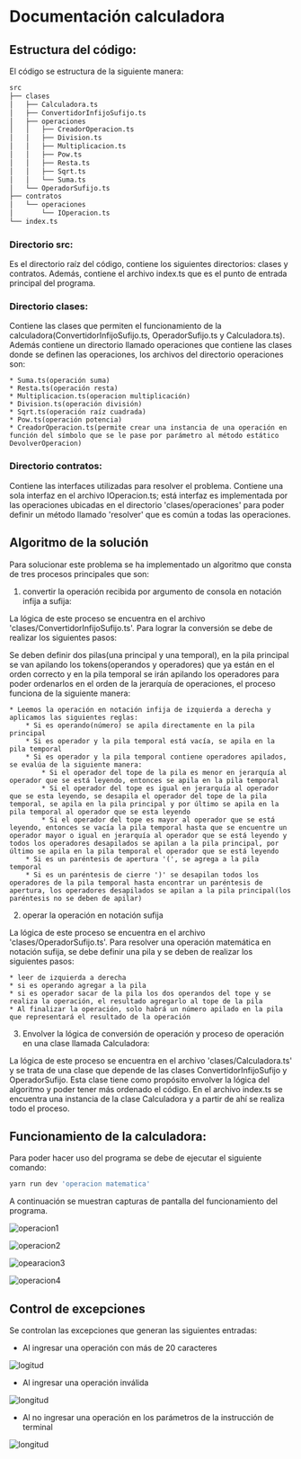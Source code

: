 # Documentación calculadora

## Estructura del código:
El código se estructura de la siguiente manera:
~~~bash
src
├── clases
│   ├── Calculadora.ts
│   ├── ConvertidorInfijoSufijo.ts
│   ├── operaciones
│   │   ├── CreadorOperacion.ts
│   │   ├── Division.ts
│   │   ├── Multiplicacion.ts
│   │   ├── Pow.ts
│   │   ├── Resta.ts
│   │   ├── Sqrt.ts
│   │   └── Suma.ts
│   └── OperadorSufijo.ts
├── contratos
│   └── operaciones
│       └── IOperacion.ts
└── index.ts
~~~

### Directorio src:
Es el directorio raíz del código, contiene los siguientes directorios: clases y contratos. Además, contiene el archivo index.ts que es el punto de entrada principal del programa.

### Directorio clases:
Contiene las clases que permiten el funcionamiento de la calculadora(ConvertidorInfijoSufijo.ts, OperadorSufijo.ts y Calculadora.ts). Además contiene un directorio llamado operaciones que contiene las clases donde se definen las operaciones, los archivos del directorio operaciones son:

    * Suma.ts(operación suma)
    * Resta.ts(operación resta)
    * Multiplicacion.ts(operacion multiplicación)
    * Division.ts(operación división)
    * Sqrt.ts(operación raíz cuadrada)
    * Pow.ts(operación potencia)
    * CreadorOperacion.ts(permite crear una instancia de una operación en función del símbolo que se le pase por parámetro al método estático DevolverOperacion)


### Directorio contratos:
Contiene las interfaces utilizadas para resolver el problema. Contiene una sola interfaz en el archivo IOperacion.ts; está interfaz es implementada por las operaciones ubicadas en el directorio 'clases/operaciones' para poder definir un método llamado 'resolver' que es común a todas las operaciones.

## Algoritmo de la solución
Para solucionar este problema se ha implementado un algoritmo que consta de tres procesos principales que son:

1. convertir la operación recibida por argumento de consola en notación infija a sufija:

La lógica de este proceso se encuentra en el archivo 'clases/ConvertidorInfijoSufijo.ts'. Para lograr la conversión se debe de realizar los siguientes pasos:

Se deben definir dos pilas(una principal y una temporal), en la pila principal se van apilando los tokens(operandos y operadores) que ya están en el orden correcto y en la pila temporal se irán apilando los operadores para poder ordenarlos en el orden de la jerarquía de operaciones, el proceso funciona de la siguiente manera:

    * Leemos la operación en notación infija de izquierda a derecha y aplicamos las siguientes reglas:
        * Si es operando(número) se apila directamente en la pila principal
        * Si es operador y la pila temporal está vacía, se apila en la pila temporal
        * Si es operador y la pila temporal contiene operadores apilados, se evalúa de la siguiente manera:
            * Si el operador del tope de la pila es menor en jerarquía al operador que se está leyendo, entonces se apila en la pila temporal
            * Si el operador del tope es igual en jerarquía al operador que se esta leyendo, se desapila el operador del tope de la pila temporal, se apila en la pila principal y por último se apila en la pila temporal al operador que se esta leyendo
            * Si el operador del tope es mayor al operador que se está leyendo, entonces se vacía la pila temporal hasta que se encuentre un operador mayor o igual en jerarquía al operador que se está leyendo y todos los operadores desapilados se apilan a la pila principal, por último se apila en la pila temporal el operador que se está leyendo
        * Si es un paréntesis de apertura '(', se agrega a la pila temporal
        * Si es un paréntesis de cierre ')' se desapilan todos los operadores de la pila temporal hasta encontrar un paréntesis de apertura, los operadores desapilados se apilan a la pila principal(los paréntesis no se deben de apilar)
        
2. operar la operación en notación sufija

La lógica de este proceso se encuentra en el archivo 'clases/OperadorSufijo.ts'. Para resolver una operación matemática en notación sufija, se debe definir una pila y se deben de realizar los siguientes pasos:

    * leer de izquierda a derecha
    * si es operando agregar a la pila
    * si es operador sacar de la pila los dos operandos del tope y se realiza la operación, el resultado agregarlo al tope de la pila
    * Al finalizar la operación, solo habrá un número apilado en la pila que representará el resultado de la operación

3. Envolver la lógica de conversión de operación y proceso de operación en una clase llamada Calculadora:

La lógica de este proceso se encuentra en el archivo 'clases/Calculadora.ts' y se trata de una clase que depende de las clases ConvertidorInfijoSufijo y OperadorSufijo. Esta clase tiene como propósito envolver la lógica del algoritmo y poder tener más ordenado el código. En el archivo index.ts se encuentra una instancia de la clase Calculadora y a partir de ahí se realiza todo el proceso.

## Funcionamiento de la calculadora:

Para poder hacer uso del programa se debe de ejecutar el siguiente comando:

```bash
yarn run dev 'operacion matematica'
```

A continuación se muestran capturas de pantalla del funcionamiento del programa.

![operacion1](./capturas/operacion-1.png)

![operacion2](./capturas/operacion-2.png)

![opearacion3](./capturas/operacion-3.png)

![operacion4](./capturas/operacion-5.png)

## Control de excepciones

Se controlan las excepciones que generan las siguientes entradas:

* Al ingresar una operación con más de 20 caracteres

![logitud](./capturas//error_longitud_caracteres.png)

* Al ingresar una operación inválida

![longitud](./capturas//error_operacion_invalida.png)

* Al no ingresar una operación en los parámetros de la instrucción de terminal

![longitud](./capturas//error_no_operacion.png)